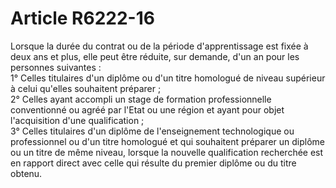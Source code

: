 # Article R6222-16

  
Lorsque la durée du contrat ou de la période d'apprentissage est fixée à deux ans et plus, elle peut être réduite, sur demande, d'un an pour les personnes suivantes :   
1° Celles titulaires d'un diplôme ou d'un titre homologué de niveau supérieur à celui qu'elles souhaitent préparer ;   
2° Celles ayant accompli un stage de formation professionnelle conventionné ou agréé par l'Etat ou une région et ayant pour objet l'acquisition d'une qualification ;   
3° Celles titulaires d'un diplôme de l'enseignement technologique ou professionnel ou d'un titre homologué et qui souhaitent préparer un diplôme ou un titre de même niveau, lorsque la nouvelle qualification recherchée est en rapport direct avec celle qui résulte du premier diplôme ou du titre obtenu.
